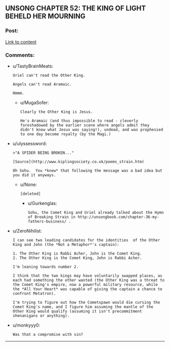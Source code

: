 ## UNSONG CHAPTER 52: THE KING OF LIGHT BEHELD HER MOURNING

### Post:

[Link to content](http://unsongbook.com/chapter-52-the-king-of-light-beheld-her-mourning/)

### Comments:

- u/TastyBrainMeats:
  ```
  Uriel can't read the Other King. 

  Angels can't read Aramaic.

  Hmmm.
  ```

  - u/MugaSofer:
    ```
    Clearly the Other King is Jesus. 

    He's Aramaic (and thus impossible to read - cleverly foreshadowed by the earlier scene where angels admit they didn't know what Jesus was saying!), undead, and was prophesied to one day become royalty (by the Magi.)
    ```

- u/ulyssessword:
  ```
  >"A SPIDER BEING BROKEN..."

  [Source](http://www.kiplingsociety.co.uk/poems_strain.htm)

  Oh Sohu.  You *knew* that following the message was a bad idea but you did it anyways.
  ```

  - u/None:
    ```
    [deleted]
    ```

    - u/Gurkenglas:
      ```
      Sohu, the Comet King and Uriel already talked about the Hymn of Breaking Strain in http://unsongbook.com/chapter-36-my-fathers-business/ .
      ```

- u/ZeroNihilist:
  ```
  I can see two leading candidates for the identities  of the Other King and John (the *Not a Metaphor*'s captain):

  1. The Other King is Rabbi Acher, John is the Comet King.
  2. The Other King is the Comet King, John is Rabbi Acher.

  I'm leaning towards number 2.

  I think that the two kings may have voluntarily swapped places, as each had something the other wanted (the Other King was a threat to the Comet King's empire, now a powerful military resource, while the *All Your Heart* was capable of giving the captain a chance to confront Metatron).

  I'm trying to figure out how the Cometspawn would die cursing the Comet King's name, and I figure him assuming the mantle of the Other King would qualify (assuming it isn't precommitment shenanigans or anything).
  ```

- u/monkyyy0:
  ```
  Was that a compromise with sin?
  ```

---

